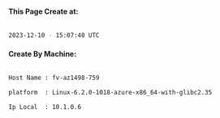 
   
#### This Page Create at:

```bash

2023-12-10 - 15:07:40 UTC

```

#### Create By Machine:

```bash

Host Name : fv-az1498-759

platform  : Linux-6.2.0-1018-azure-x86_64-with-glibc2.35

Ip Local  : 10.1.0.6

```

